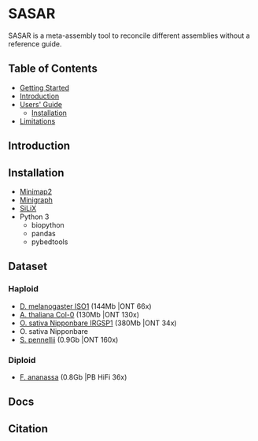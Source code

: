 # SASAR 

SASAR is a meta-assembly tool to reconcile different assemblies without a reference guide. 

## Table of Contents

- [Getting Started](#started)
- [Introduction](#intro)
- [Users' Guide](#uguide)
  - [Installation](#install)
- [Limitations](#limit)

## <a name="intro"></a>Introduction

## <a name="install"></a>Installation

- [Minimap2](https://github.com/lh3/minimap2)
- [Minigraph](https://github.com/lh3/minigraph)
- [SiLiX](http://lbbe.univ-lyon1.fr/-SiLiX-?lang=en)
- Python 3 
    - biopython
    - pandas
    - pybedtools 

## Dataset 
### Haploid
- [D. melanogaster ISO1](https://www.ncbi.nlm.nih.gov/sra/SRX3676783) (144Mb |ONT 66x)
- [A. thaliana Col-0](https://www.ebi.ac.uk/ena/browser/view/PRJEB34954) (130Mb |ONT 130x)
- [O. sativa Nipponbare IRGSP1](https://www.ebi.ac.uk/ena/browser/view/PRJEB34954) (380Mb |ONT 34x)
- O. sativa Nipponbare
- [S. pennellii](https://plabipd.de/portal/solanum-pennellii) (0.9Gb |ONT 160x)

### Diploid
- [F. ananassa](https://www.ncbi.nlm.nih.gov/sra/?term=SRR11606867) (0.8Gb	|PB HiFi 36x)

## Docs
## Citation

